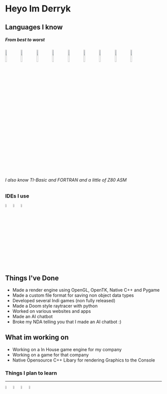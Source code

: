 # Heyo Im Derryk

## Languages I know
##### _From best to worst_
<img src="https://cdn.jsdelivr.net/gh/devicons/devicon/icons/c/c-original.svg" width="10%"><img src="https://cdn.jsdelivr.net/gh/devicons/devicon/icons/cplusplus/cplusplus-original.svg" width="10%"><img src="https://cdn.jsdelivr.net/gh/devicons/devicon/icons/python/python-original.svg" width="10%"><img src="https://cdn.jsdelivr.net/gh/devicons/devicon/icons/csharp/csharp-original.svg" width="10%"><img src="https://cdn.jsdelivr.net/gh/devicons/devicon/icons/html5/html5-original.svg" width="10%"><img src="https://cdn.jsdelivr.net/gh/devicons/devicon/icons/css3/css3-original.svg" width="10%"><img src="https://cdn.jsdelivr.net/gh/devicons/devicon/icons/javascript/javascript-original.svg" width="10%"><img src="https://cdn.jsdelivr.net/gh/devicons/devicon/icons/sass/sass-original.svg" width="10%"><img src="https://cdn.jsdelivr.net/gh/devicons/devicon/icons/java/java-original.svg" width="10%">
###### I also know TI-Basic and FORTRAN and a little of Z80 ASM

### IDEs I use
<img src="https://cdn.jsdelivr.net/gh/devicons/devicon/icons/visualstudio/visualstudio-plain.svg" width="5%"><img src="https://cdn.jsdelivr.net/gh/devicons/devicon/icons/vscode/vscode-original.svg" width="5%"><img src="https://cdn.jsdelivr.net/gh/devicons/devicon/icons/androidstudio/androidstudio-original.svg" width="5%">

## Things I've Done
- Made a render engine using OpenGL, OpenTK, Native C++ and Pygame
- Made a custom file format for saving non object data types
- Developed several Indi games (non fully released)
- Made a Doom style raytracer with python
- Worked on various websites and apps
- Made an AI chatbot
- Broke my NDA telling you that I made an AI chatbot :)

## What im working on
- Working on a In House game engine for my company
- Working on a game for that company
- Native Opensource C++ Libary for rendering Graphics to the Console

### Things I plan to learn
------------
<img src="https://cdn.jsdelivr.net/gh/devicons/devicon/icons/rust/rust-plain.svg" width="5%"><img src="https://cdn.jsdelivr.net/gh/devicons/devicon/icons/react/react-original.svg" width="5%"><img src="https://cdn.jsdelivr.net/gh/devicons/devicon/icons/unrealengine/unrealengine-original.svg" width="5%"><img src="https://cdn.jsdelivr.net/gh/devicons/devicon/icons/flutter/flutter-original.svg" width="5%">
